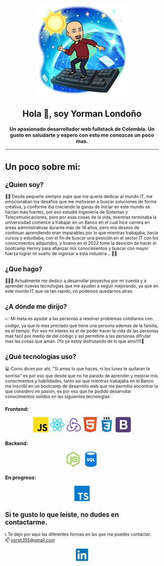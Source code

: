 <div id="header" align="center">
        <img src="./img/PerfilGitHub.png" alt="" width="300">
        <h1>Hola 👋, soy Yorman Londoño</h1>
        <h3>
           Un apasionado desarrollador web fullstack de Colombia. Un gusto en saludarte y espero con esto me conozcas un poco mas.
        </h3>
</div>

---

# Un poco sobre mi:

## ¿Quien soy?

🧑‍💻 Desde pequeño siempre supe que me queria dedicar al mundo IT, me emocionaban los desafíos que me motivaran a buscar soluciones de forma creativa, y conforme iba creciendo la ganas de iniciar en este mundo se hacian mas fuertes, por eso estudié Ingenieria de Sistemas y Telecomunicaciones, pero por esas cosas de la vida, mientras terminaba la universisdad comence a trabajar en un Banco en el cual hice carrera en areas administrativas durante más de 14 años, pero mis deseos de continuar aprendiendo eran imparables por lo que mientras trabajaba, hacia cursos y estudiaba, con el fin de buscar una posición en el sector IT con los conocimientos adquiridos, y bueno en el 2022 tome la desición de hacer el bootcamp Hernry para afianzar mis conocimientos y buscar con mayor fuerza lograr mi sueño de ingresar a esta industria... 🙌🏾

## ¿Que hago?

🧑🏾‍💻 Actualmente me dedico a desarrollar proyectos por mi cuenta y a aprender nuevas tecnologias que me ayuden a seguir mejorando, ya que en este mundo IT que va tan rapido, no podemos quedarnos atras.

## ¿A dónde me dirijo?

📈 Mi meta es ayudar a las personas a resolver problemas cotidianos con codigo, ya que lo mas preciado que tiene una persona ademas de la familia, es el tiempo. Por eso mi interes es el de poder hacer la vida de las personas mas facil por medio de del código y asi permitirle a las personas difrutar mas las cosas que aman. (Yo ya estoy disfrutando de lo que amo!!!)💟

## ¿Qué tecnologías uso?

💻 Como dicen por ahi, "Si amas lo que haces, ni los lunes te quitaran la sonrisa" es por eso que desde que no he parado de aprender y mejorar mis conocmientos y habilidades, tanto asi que mientras trabajaba en el Banco me inscribí en un bootcamp de desarrollo web que me permitio encontrar la que considero mi pasion, es por eso que he podido desarrollar conocimientos solidos en las siguientes tecnologias:

### Frontend:

<div id="header" align="center">
    <img src="./img/brands/Backend/logo1.png" title="javascript iconos" alt="" width="50">
    <img src="./img/brands/frontend/logo1.png" title="javascript iconos" alt="" width="50">
    <img src="./img/brands/frontend/logo2.png" title="javascript iconos" alt="" width="50">
    <img src="./img/brands/frontend/logo3.png" title="javascript iconos" alt="" width="50">
    <img src="./img/brands/frontend/logo4.png" title="javascript iconos" alt="" width="50">
    <img src="./img/brands/frontend/logo5.png" title="javascript iconos" alt="" width="50">   
</div>

### Backend:

<div id="header" align="center">
    <img src="./img/brands/Backend/logo4.png" title="javascript iconos" alt="" width="50">
    <img src="https://ih1.redbubble.net/image.438908244.6144/st,small,507x507-pad,600x600,f8f8f8.u2.jpg" title="javascript iconos" alt="" width="50">
    <img src="./img/brands/Backend/logo6.png" title="javascript iconos" alt="" width="50">
</div>

### En progreso:

<div id="header" align="center">
    <img src="./img/brands/Backend/logotype.png" title="javascript iconos" alt="" width="50"> 
</div>

## Si te gusto lo que leíste, no dudes en contactarme.

📞 Te dejo por aqui las diferentes formas en las que me puedes contactar.<br>
📫 yorsh355@gmail.com

 <div id="header" align="center">
        <a href="https://www.linkedin.com/in/yorman-alberto-londo%C3%B1o-trujillo-684104224/"><img src="./img/brands/contact/linkedin-original.256x256.png" alt="" width="40"></a>
       
</div>
